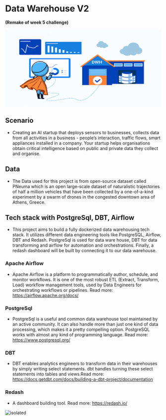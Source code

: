 # Data Warehouse V2
**(Remake of week 5 challenge)**

<img src="/data/dwh.png" alt="isolated" width="1000" height="250"/>

## Scenario
* Creating an AI startup that deploys sensors to businesses, collects data from all activities in a business - people’s interaction, traffic flows, smart appliances installed in a company. Your startup helps organisations obtain critical intelligence based on public and private data they collect and organise. 

## Data
* The Data used for this project is from open-source dataset called PNeuma which is an open large-scale dataset of naturalistic trajectories of half a million vehicles that have been collected by a one-of-a-kind experiment by a swarm of drones in the congested downtown area of Athens, Greece.

## Tech stack with PostgreSql, DBT, Airflow
* This project aims to build a fully dockerized data warehousing tech stack. It utilizes different data engineering tools like PostgreSQL, Airflow, DBT and Redash. PostgreSql is used for data ware house, DBT for data transforming and airflow for automation and orchestrations. Finally, a redash dashboard will be built by connecting it to our data warehouse.

### Apache Airflow
* Apache Airflow is a platform to programmatically author, schedule, and monitor workflows. It is one of the most robust ETL (Extract, Transform, Load) workflow management tools, used by Data Engineers for orchestrating workflows or pipelines. Read more: https://airflow.apache.org/docs/

### PostgreSql
* PostgreSql is a useful and common data warehouse tool maintained by an active community. It can also handle more than just one kind of data processing, which makes it a pretty compelling option. PostgreSQL works with almost any kind of programming language. Read more: https://www.postgresql.org/

### DBT 
* DBT enables analytics engineers to transform data in their warehouses by simply writing select statements. dbt handles turning these select statements into tables and views.Read more: https://docs.getdbt.com/docs/building-a-dbt-project/documentation

### Redash
* A dashboard building tool. Read more: https://redash.io/

<img src="/data/imageopt.png" alt="isolated" width="1000" height="250"/>

